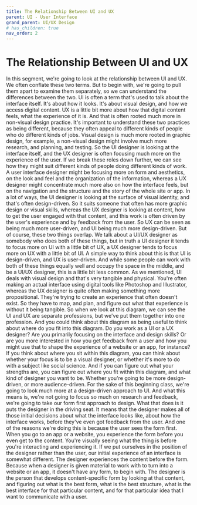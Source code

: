```yaml
---
title: The Relationship Between UI and UX
parent: UI - User Interface
grand_parent: UI/UX Design
# has_children: true
nav_order: 2
---
```


# The Relationship Between UI and UX

In this segment, we're going to look at the relationship between UI and UX. 
We often conflate these two terms. 
But to begin with, 
we're going to pull them apart to examine them separately, 
so we can understand the differences between the two. 
UI is often a term that's used to talk about the interface itself. 
It's about how it looks. 
It's about visual design, 
and how we access digital content. 
UX is a little bit more about how that digital content feels, 
what the experience of it is. 
And that is often rooted much more in non-visual design practice. 
It's important to understand these two practices as being different, 
because they often appeal to different kinds of people who do different kinds of jobs. 
Visual design is much more rooted in graphic design, for example, 
a non-visual design might involve much more research, 
and planning, and testing. 
So the UI designer is looking at the interface itself, 
and the UX designer is often focusing much more on the experience of the user. 
If we break these roles down further, 
we can see how they might suit different kinds of people doing different kinds of work. 
A user interface designer might be focusing more on form and aesthetics, 
on the look and feel and the organization of the information, 
whereas a UX designer might concentrate much more also on how the interface feels, 
but on the navigation and the structure and the story of the whole site or app. 
In a lot of ways, the UI designer is looking at the surface of visual identity, 
and that's often design-driven. 
So it suits someone that often has more graphic design or visual skills, 
whereas the UX designer is looking at content, 
how to get the user engaged with that content, 
and this work is often driven by the user's experience and by feedback from the user. 
So UX can be seen as being much more user-driven, 
and UI being much more design-driven. 
But of course, these two things overlap. 
We talk about a UI/UX designer as somebody who does both of these things, 
but in truth a UI designer it tends to focus more on UI with a little bit of UX, 
a UX designer tends to focus more on UX with a little bit of UI. 
A simple way to think about this is that UI is design-driven, 
and UX is user-driven. 
And while some people can work with both of these things 
equally well and occupy the space in the middle, 
and be a UI/UX designer, 
this is a little bit less common. 
As we mentioned, UI deals with visual design and that's very tangible and physical. 
You're often making an actual interface using digital tools like Photoshop and Illustrator, 
whereas the UX designer is quite often making something more propositional. 
They're trying to create an experience that often doesn't exist. 
So they have to map, and plan, 
and figure out what that experience is without it being tangible. 
So when we look at this diagram, 
we can see the UI and UX are separate professions, 
but we've put them together into one profession. 
And you could think about this diagram as being useful to think about where do you fit into this diagram. 
Do you work as a UI or a UX designer? 
Are you primarily focusing on the interface and design skills? 
Or are you more interested in how you get feedback from a user and how you 
might use that to shape the experience of a website or an app, for instance? 
If you think about where you sit within this diagram, 
you can think about whether your focus is to be a visual designer, 
or whether it's more to do with a subject like social science. 
And if you can figure out what your strengths are, 
you can figure out where you fit within this diagram, 
and what kind of designer you want to be. 
Whether you're going to be more design-driven, 
or more audience-driven. 
For the sake of this beginning class, 
we're going to look much more at a design-driven approach to UI. 
And what this means is, we're not going to focus so much on research and feedback, 
we're going to take our form first approach to design. 
What that does is it puts the designer in the driving seat. 
It means that the designer makes all of those initial decisions about what the interface looks like, about how the interface works, 
before they've even got feedback from the user. 
And one of the reasons we're doing this is because the user sees the form first. 
When you go to an app or a website, 
you experience the form before you even get to the content. 
You're visually seeing what the thing is before you're interacting and experiencing it. 
If we put ourselves in the position of the designer rather than the user, 
our initial experience of an interface is somewhat different. 
The designer experiences the content before the form. 
Because when a designer is given material to work with to turn into a website or an app, 
it doesn't have any form, to begin with. 
The designer is the person that develops 
content-specific form by looking at that content, 
and figuring out what is the best form, 
what is the best structure, 
what is the best interface for that particular content, 
and for that particular idea that I want to communicate with a user.